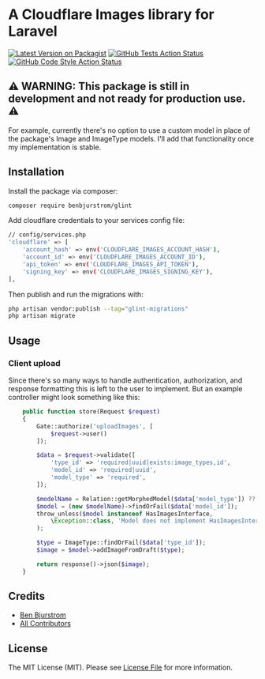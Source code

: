 # A Cloudflare Images library for Laravel

[![Latest Version on Packagist](https://img.shields.io/packagist/v/benbjurstrom/glint.svg?style=flat-square)](https://packagist.org/packages/benbjurstrom/glint)
[![GitHub Tests Action Status](https://img.shields.io/github/actions/workflow/status/benbjurstrom/glint/run-tests.yml?branch=main&label=tests&style=flat-square)](https://github.com/benbjurstrom/glint/actions?query=workflow%3Arun-tests+branch%3Amain)
[![GitHub Code Style Action Status](https://img.shields.io/github/actions/workflow/status/benbjurstrom/glint/fix-php-code-style-issues.yml?branch=main&label=code%20style&style=flat-square)](https://github.com/benbjurstrom/glint/actions?query=workflow%3A"Fix+PHP+code+style+issues"+branch%3Amain)


## ️⚠️ WARNING: This package is still in development and not ready for production use. ⚠️
For example, currently there's no option to use a custom model in place of the package's Image and ImageType models. I'll add that functionality once my implementation is stable.

## Installation

Install the package via composer:

```bash
composer require benbjurstrom/glint
```

Add cloudflare credentials to your services config file:
```bash
// config/services.php
'cloudflare' => [
    'account_hash' => env('CLOUDFLARE_IMAGES_ACCOUNT_HASH'),
    'account_id' => env('CLOUDFLARE_IMAGES_ACCOUNT_ID'),
    'api_token' => env('CLOUDFLARE_IMAGES_API_TOKEN'),
    'signing_key' => env('CLOUDFLARE_IMAGES_SIGNING_KEY'),
],
```
Then publish and run the migrations with:

```bash
php artisan vendor:publish --tag="glint-migrations"
php artisan migrate
```

## Usage


### Client upload

Since there's so many ways to handle authentication, authorization, and response formatting this is left to the user to implement. But an example controller might look something like this:
```php
    public function store(Request $request)
    {
        Gate::authorize('uploadImages', [
            $request->user()
        ]);

        $data = $request->validate([
            'type_id' => 'required|uuid|exists:image_types,id',
            'model_id' => 'required|uuid',
            'model_type' => 'required',
        ]);

        $modelName = Relation::getMorphedModel($data['model_type']) ?? $data['model_type'];
        $model = (new $modelName)->findOrFail($data['model_id']);
        throw_unless($model instanceof HasImagesInterface, 
            \Exception::class, 'Model does not implement HasImagesInterface'
        );

        $type = ImageType::findOrFail($data['type_id']);
        $image = $model->addImageFromDraft($type);

        return response()->json($image);
    }
```

## Credits

- [Ben Bjurstrom](https://github.com/benbjurstrom)
- [All Contributors](../../contributors)

## License

The MIT License (MIT). Please see [License File](LICENSE.md) for more information.
